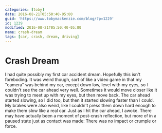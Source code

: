 ```yaml
---
categories: [toby]
date: 2016-08-21T05:50:40-05:00
guid: 'https://www.tobymackenzie.com/blog/?p=1229'
id: 1229
modified: 2016-08-21T05:50:40-05:00
name: crash-dream
tags: [car, crash, dream, driving]
---
```


Crash Dream
===========

I had quite possibly my first car accident dream.  Hopefully this isn't foreboding.  It was weird though, sort of like a video game in that my "camera" was behind my car, except down low, level with my eyes, so I couldn't see the car ahead very well.  Sometimes it would move closer like it was trying to meet up with my eyes, but then move back.  The car ahead started slowing, so I did too, but then it started slowing faster than I could.  My brakes were also weird, like I couldn't press them down hard enough to make them slow like a real car.  Just as I hit the car ahead, I awoke.  There may have actually been a moment of post-crash reflection, but more of in a paused state just as contact was made:  There was no impact or crumple or force.
